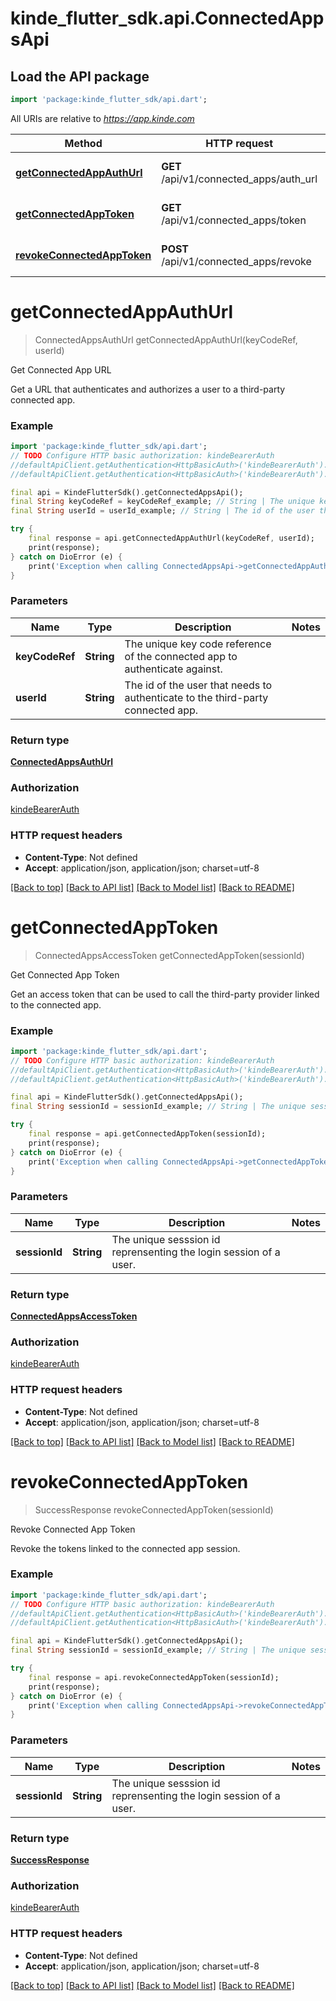 # kinde_flutter_sdk.api.ConnectedAppsApi

## Load the API package
```dart
import 'package:kinde_flutter_sdk/api.dart';
```

All URIs are relative to *https://app.kinde.com*

Method | HTTP request | Description
------------- | ------------- | -------------
[**getConnectedAppAuthUrl**](ConnectedAppsApi.md#getconnectedappauthurl) | **GET** /api/v1/connected_apps/auth_url | Get Connected App URL
[**getConnectedAppToken**](ConnectedAppsApi.md#getconnectedapptoken) | **GET** /api/v1/connected_apps/token | Get Connected App Token
[**revokeConnectedAppToken**](ConnectedAppsApi.md#revokeconnectedapptoken) | **POST** /api/v1/connected_apps/revoke | Revoke Connected App Token


# **getConnectedAppAuthUrl**
> ConnectedAppsAuthUrl getConnectedAppAuthUrl(keyCodeRef, userId)

Get Connected App URL

Get a URL that authenticates and authorizes a user to a third-party connected app.

### Example
```dart
import 'package:kinde_flutter_sdk/api.dart';
// TODO Configure HTTP basic authorization: kindeBearerAuth
//defaultApiClient.getAuthentication<HttpBasicAuth>('kindeBearerAuth').username = 'YOUR_USERNAME'
//defaultApiClient.getAuthentication<HttpBasicAuth>('kindeBearerAuth').password = 'YOUR_PASSWORD';

final api = KindeFlutterSdk().getConnectedAppsApi();
final String keyCodeRef = keyCodeRef_example; // String | The unique key code reference of the connected app to authenticate against.
final String userId = userId_example; // String | The id of the user that needs to authenticate to the third-party connected app.

try {
    final response = api.getConnectedAppAuthUrl(keyCodeRef, userId);
    print(response);
} catch on DioError (e) {
    print('Exception when calling ConnectedAppsApi->getConnectedAppAuthUrl: $e\n');
}
```

### Parameters

Name | Type | Description  | Notes
------------- | ------------- | ------------- | -------------
 **keyCodeRef** | **String**| The unique key code reference of the connected app to authenticate against. | 
 **userId** | **String**| The id of the user that needs to authenticate to the third-party connected app. | 

### Return type

[**ConnectedAppsAuthUrl**](ConnectedAppsAuthUrl.md)

### Authorization

[kindeBearerAuth](../README.md#kindeBearerAuth)

### HTTP request headers

 - **Content-Type**: Not defined
 - **Accept**: application/json, application/json; charset=utf-8

[[Back to top]](#) [[Back to API list]](../README.md#documentation-for-api-endpoints) [[Back to Model list]](../README.md#documentation-for-models) [[Back to README]](../README.md)

# **getConnectedAppToken**
> ConnectedAppsAccessToken getConnectedAppToken(sessionId)

Get Connected App Token

Get an access token that can be used to call the third-party provider linked to the connected app.

### Example
```dart
import 'package:kinde_flutter_sdk/api.dart';
// TODO Configure HTTP basic authorization: kindeBearerAuth
//defaultApiClient.getAuthentication<HttpBasicAuth>('kindeBearerAuth').username = 'YOUR_USERNAME'
//defaultApiClient.getAuthentication<HttpBasicAuth>('kindeBearerAuth').password = 'YOUR_PASSWORD';

final api = KindeFlutterSdk().getConnectedAppsApi();
final String sessionId = sessionId_example; // String | The unique sesssion id reprensenting the login session of a user.

try {
    final response = api.getConnectedAppToken(sessionId);
    print(response);
} catch on DioError (e) {
    print('Exception when calling ConnectedAppsApi->getConnectedAppToken: $e\n');
}
```

### Parameters

Name | Type | Description  | Notes
------------- | ------------- | ------------- | -------------
 **sessionId** | **String**| The unique sesssion id reprensenting the login session of a user. | 

### Return type

[**ConnectedAppsAccessToken**](ConnectedAppsAccessToken.md)

### Authorization

[kindeBearerAuth](../README.md#kindeBearerAuth)

### HTTP request headers

 - **Content-Type**: Not defined
 - **Accept**: application/json, application/json; charset=utf-8

[[Back to top]](#) [[Back to API list]](../README.md#documentation-for-api-endpoints) [[Back to Model list]](../README.md#documentation-for-models) [[Back to README]](../README.md)

# **revokeConnectedAppToken**
> SuccessResponse revokeConnectedAppToken(sessionId)

Revoke Connected App Token

Revoke the tokens linked to the connected app session.

### Example
```dart
import 'package:kinde_flutter_sdk/api.dart';
// TODO Configure HTTP basic authorization: kindeBearerAuth
//defaultApiClient.getAuthentication<HttpBasicAuth>('kindeBearerAuth').username = 'YOUR_USERNAME'
//defaultApiClient.getAuthentication<HttpBasicAuth>('kindeBearerAuth').password = 'YOUR_PASSWORD';

final api = KindeFlutterSdk().getConnectedAppsApi();
final String sessionId = sessionId_example; // String | The unique sesssion id reprensenting the login session of a user.

try {
    final response = api.revokeConnectedAppToken(sessionId);
    print(response);
} catch on DioError (e) {
    print('Exception when calling ConnectedAppsApi->revokeConnectedAppToken: $e\n');
}
```

### Parameters

Name | Type | Description  | Notes
------------- | ------------- | ------------- | -------------
 **sessionId** | **String**| The unique sesssion id reprensenting the login session of a user. | 

### Return type

[**SuccessResponse**](SuccessResponse.md)

### Authorization

[kindeBearerAuth](../README.md#kindeBearerAuth)

### HTTP request headers

 - **Content-Type**: Not defined
 - **Accept**: application/json, application/json; charset=utf-8

[[Back to top]](#) [[Back to API list]](../README.md#documentation-for-api-endpoints) [[Back to Model list]](../README.md#documentation-for-models) [[Back to README]](../README.md)

